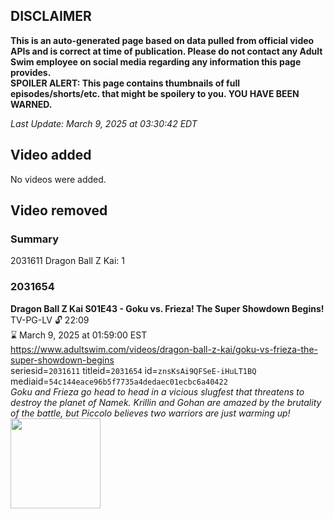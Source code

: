 ## DISCLAIMER
**This is an auto-generated page based on data pulled from official video APIs and is correct at time of publication. Please do not contact any Adult Swim employee on social media regarding any information this page provides.**  
**SPOILER ALERT: This page contains thumbnails of full episodes/shorts/etc. that might be spoilery to you. YOU HAVE BEEN WARNED.**  

_Last Update: March 9, 2025 at 03:30:42 EDT_
## Video added
No videos were added.  
## Video removed
### Summary
2031611 Dragon Ball Z Kai: 1  
### 2031654
**Dragon Ball Z Kai S01E43 - Goku vs. Frieza! The Super Showdown Begins!**  
TV-PG-LV 🔓 22:09  
⌛ March 9, 2025 at 01:59:00 EST  
https://www.adultswim.com/videos/dragon-ball-z-kai/goku-vs-frieza-the-super-showdown-begins  
seriesid=`2031611` titleid=`2031654` id=`znsKsAi9QFSeE-iHuLT1BQ` mediaid=`54c144eace96b5f7735a4dedaec01ecbc6a40422`  
_Goku and Frieza go head to head in a vicious slugfest that threatens to destroy the planet of Namek. Krillin and Gohan are amazed by the brutality of the battle, but Piccolo believes two warriors are just warming up!_  
<a href="https://i.cdn.turner.com/adultswim/big/video/goku-vs-frieza-the-super-showdown-begins/dragonballzkai_043_air_cid-2KW70.jpg"><img src="https://i.cdn.turner.com/adultswim/big/video/goku-vs-frieza-the-super-showdown-begins/dragonballzkai_043_air_cid-2KW70.jpg" height="144px" /></a>
